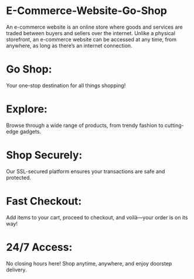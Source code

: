 # E-Commerce-Website-Go-Shop
An e-commerce website is an online store where goods and services are traded between buyers and sellers over the internet. Unlike a physical storefront, an e-commerce website can be accessed at any time, from anywhere, as long as there’s an internet connection.
 # Go Shop:
 Your one-stop destination for all things shopping! 

# Explore: 
Browse through a wide range of products, from trendy fashion to cutting-edge gadgets.
# Shop Securely: 
Our SSL-secured platform ensures your transactions are safe and protected.
# Fast Checkout:
Add items to your cart, proceed to checkout, and voilà—your order is on its way!
# 24/7 Access:
No closing hours here! Shop anytime, anywhere, and enjoy doorstep delivery.
